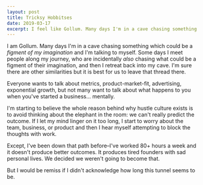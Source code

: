 ```yaml
---
layout: post
title: Tricksy Hobbitses
date: 2019-03-17
excerpt: I feel like Gollum. Many days I'm in a cave chasing something which could be a
---
```


I am Gollum. Many days I'm in a cave chasing something which could be a _figment of my imagination_ and I'm talking to myself. Some days I meet people along my journey, who are incidentally _also_ chasing what could be a figment of their imagination, and then I retreat back into my cave. I'm sure there are other similarities but it is best for us to leave that thread there.

Everyone wants to talk about metrics, product-market-fit, advertising, exponential growth, but not many want to talk about what happens to you when you've started a business... mentally.

I'm starting to believe the whole reason behind why hustle culture exists is to avoid thinking about the elephant in the room: we can't really predict the outcome. If I let my mind linger on it too long, I start to worry about the team, business, or product and then I hear myself attempting to block the thoughts with work.

Except, I've been down that path before–I've worked 80+ hours a week and it doesn't produce better outcomes. It produces tired founders with sad personal lives. We decided we weren't going to become that.

But I would be remiss if I didn't acknowledge how long this tunnel seems to be.